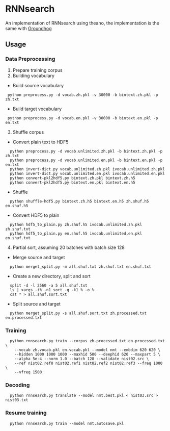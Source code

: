 # RNNsearch
An implementation of RNNsearch using theano, the implementation is the same with
[Groundhog](https://github.com/lisa-groundhog/GroundHog)

## Usage

### Data Preprocessing
1. Prepare training corpus
2. Building vocabulary
  * Build source vocabulary
  ```
   python preprocess.py -d vocab.zh.pkl -v 30000 -b bintext.zh.pkl -p zh.txt
  ```
  * Build target vocabulary
  ```
   python preprocess.py -d vocab.en.pkl -v 30000 -b bintext.en.pkl -p en.txt
  ```
3. Shuffle corpus
  * Convert plain text to HDF5
  ```
    python preprocess.py -d vocab.unlimited.zh.pkl -b bintext.zh.pkl -p zh.txt
    python preprocess.py -d vocab.unlimited.en.pkl -b bintext.en.pkl -p en.txt
    python invert-dict.py vocab.unlimited.zh.pkl ivocab.unlimited.zh.pkl
    python invert-dict.py vocab.unlimited.en.pkl ivocab.unlimited.en.pkl
    python convert-pkl2hdf5.py bintext.zh.pkl bintext.zh.h5
    python convert-pkl2hdf5.py bintext.en.pkl bintext.en.h5
  ```
  * Shuffle
  ```
    python shuffle-hdf5.py bintext.zh.h5 bintext.en.h5 zh.shuf.h5 en.shuf.h5
  ```
  * Convert HDF5 to plain
  ```
    python hdf5_to_plain.py zh.shuf.h5 ivocab.unlimited.zh.pkl zh.shuf.txt
    python hdf5_to_plain.py en.shuf.h5 ivocab.unlimited.en.pkl en.shuf.txt
  ```
4. Partial sort, assuming 20 batches with batch size 128
  * Merge source and target
  ```
    python merget_split.py -m all.shuf.txt zh.shuf.txt en.shuf.txt
  ```
  * Create a new directory, split and sort
  ```
    split -d -l 2560 -a 5 all.shuf.txt
    ls | xargs -i% -n1 sort -g -k1 % -o %
    cat * > all.shuf.sort.txt
  ```
  * Split source and target
  ```
    python merget_split.py -s all.shuf.sort.txt zh.processed.txt en.processed.txt
  ```

### Training
```
  python rnnsearch.py train --corpus zh.processed.txt en.processed.txt \
    --vocab zh.vocab.pkl en.vocab.pkl --model nmt --embdim 620 620 \
    --hidden 1000 1000 1000 --maxhid 500 --deephid 620 --maxpart 5 \
    --alpha 5e-4 --norm 1.0 --batch 128 --validate nist02.src \
    --ref nist02.ref0 nist02.ref1 nist02.ref2 nist02.ref3 --freq 1000 \
    --vfreq 1500
  ```
### Decoding
```
  python rnnsearch.py translate --model nmt.best.pkl < nist03.src > nist03.txt
```
### Resume training
```
  python rnnsearch.py train --model nmt.autosave.pkl
```
